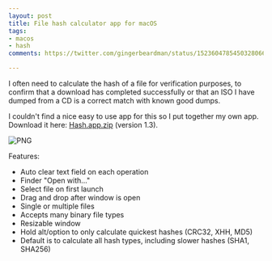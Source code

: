 ```yaml
---
layout: post
title: File hash calculator app for macOS
tags:
- macos
- hash
comments: https://twitter.com/gingerbeardman/status/1523604785450328066

---
```


I often need to calculate the hash of a file for verification purposes, to confirm that a download has completed successfully or that an ISO I have dumped from a CD is a correct match with known good dumps.

I couldn't find a nice easy to use app for this so I put together my own app. Download it here: [Hash.app.zip](https://github.com/sunjw/fhash/files/2302036/Hash.app.zip) (version 1.3).

![PNG](https://cdn.gingerbeardman.com/images/posts/hash-app.png)

Features:
- Auto clear text field on each operation
- Finder "Open with..."
- Select file on first launch
- Drag and drop after window is open
- Single or multiple files
- Accepts many binary file types
- Resizable window
- Hold alt/option to only calculate quickest hashes (CRC32, XHH, MD5)
- Default is to calculate all hash types, including slower hashes (SHA1, SHA256)
